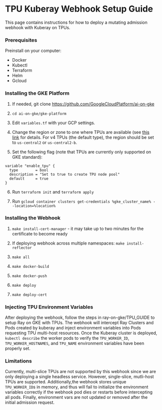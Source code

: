 # TPU Kuberay Webhook Setup Guide

This page contains instructions for how to deploy a mutating admission webhook with Kuberay on TPUs.

### Prerequisites

Preinstall on your computer:
- Docker
- Kubectl
- Terraform
- Helm
- Gcloud

### Installing the GKE Platform

1. If needed, git clone https://github.com/GoogleCloudPlatform/ai-on-gke

2. `cd ai-on-gke/gke-platform`

3. Edit `variables.tf` with your GCP settings.

4. Change the region or zone to one where TPUs are available (see [this link](https://cloud.google.com/tpu/docs/regions-zones) for details. For v4 TPUs (the default type), the region should be set to `us-central2` or `us-central2-b`.

5. Set the following flag (note that TPUs are currently only supported on GKE standard):
```
variable "enable_tpu" {
  type        = bool
  description = "Set to true to create TPU node pool"
  default     = true
}
```

6. Run `terraform init` and `terraform apply`

7. Run `gcloud container clusters get-credentials %gke_cluster_name% --location=%location%`

### Installing the Webhook

1. `make install-cert-manager` - it may take up to two minutes for the certificate to become ready

2. If deploying webhook across multiple namespaces: `make install-reflector`

3. `make all`

4. `make docker-build`

5. `make docker-push`

6. `make deploy`

7. `make deploy-cert`

### Injecting TPU Environment Variables

After deploying the webhook, follow the steps in ray-on-gke/TPU_GUIDE to setup Ray on GKE with TPUs. The webhook will intercept Ray Clusters and Pods created by kuberay and inject environment variables into Pods requesting TPU multi-host resources. Once the Kuberay cluster is deployed, `kubectl describe` the worker pods to verify the `TPU_WORKER_ID`, `TPU_WORKER_HOSTNAMES`, and `TPU_NAME` environment variables have been properly set.

### Limitations

Currently, multi-slice TPUs are not supported by this webhook since we are only deploying a single headless service. However, single-slice, mutli-host TPUs are supported. Additionally,the webhook stores unique `TPU_WORKER_ID`s in memory, and thus will fail to initialize the environment variables correctly if the webhook pod dies or restarts before intercepting all pods. Finally, environment vars are not updated or removed after the initial admission request.